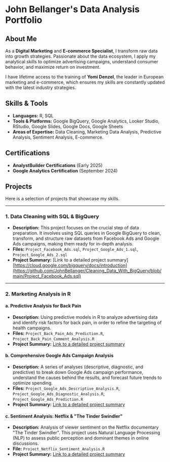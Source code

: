# John Bellanger's Data Analysis Portfolio

## About Me

As a **Digital Marketing** and **E-commerce Specialist**, I transform raw data into growth strategies. Passionate about the data ecosystem, I apply my analytical skills to optimize advertising campaigns, understand consumer behavior, and maximize return on investment.

I have lifetime access to the training of **Yomi Denzel**, the leader in European marketing and e-commerce, which ensures my skills are constantly updated with the latest industry strategies.

## Skills & Tools

  * **Languages:** R, SQL
  * **Tools & Platforms:** Google BigQuery, Google Analytics, Looker Studio, RStudio, Google Slides, Google Docs, Google Sheets
  * **Areas of Expertise:** Data Cleaning, Marketing Data Analysis, Predictive Analysis, Sentiment Analysis, E-commerce.

## Certifications

  * **AnalystBuilder Certifications** (Early 2025)
  * **Google Analytics Certification** (September 2024)

## Projects

Here is a selection of projects that showcase my skills.

-----

### **1. Data Cleaning with SQL & BigQuery**

  * **Description:** This project focuses on the crucial step of data preparation. It involves using SQL queries in Google BigQuery to clean, transform, and structure raw datasets from Facebook Ads and Google Ads campaigns, making them ready for in-depth analysis.
  * **Files:** `Project_Facebook_Ads.sql`, `Project_Google_Ads_1.sql`, `Project_Google_Ads_2.sql`
  * **Project Summary:** [Link to a detailed project summary][https://cloud.google.com/bigquery/docs/introduction](https://github.com/JohnBellanger/Cleaning_Data_With_BigQuery/blob/main/Project_Facebook_Ads.sql)

-----

### **2. Marketing Analysis in R**

#### a. Predictive Analysis for Back Pain

  * **Description:** Using predictive models in R to analyze advertising data and identify risk factors for back pain, in order to refine the targeting of health campaigns.
  * **Files:** `Project_Back_Pain_Ads_Prediction.R`, `Project_Back_Pain_Comment_Analysis.R`
  * **Project Summary:** [Link to a detailed project summary]([https://jmai.amegroups.org/article/view/6003/html](https://github.com/JohnBellanger/R_Programming/blob/main/Project_Back_Pain_Ads_Prediction.R))

#### b. Comprehensive Google Ads Campaign Analysis

  * **Description:** A series of analyses (descriptive, diagnostic, and predictive) to break down Google Ads campaign performance, understand the causes behind the results, and forecast future trends to optimize spending.
  * **Files:** `Project_Google_Ads_Descriptive_Analysis.R`, `Project_Google_Ads_Diagnostic_Analysis.R`, `Project_Google_Ads_Prediction.R`
  * **Project Summary:** [Link to a detailed project summary]([https://support.google.com/google-ads/answer/12327514](https://github.com/JohnBellanger/R_Programming/blob/main/Project_Google_Ads_Descriptive_Analysis.R))

#### c. Sentiment Analysis: Netflix & "The Tinder Swindler"

  * **Description:** Analysis of viewer sentiment on the Netflix documentary "The Tinder Swindler". This project uses Natural Language Processing (NLP) to assess public perception and dominant themes in online discussions.
  * **File:** `Project_Netflix_Sentiment_Analysis.R`
  * **Project Summary:** [Link to a detailed project summary]([https://www.google.com/search?q=https://towardsdatascience.com/a-beginners-guide-to-sentiment-analysis-with-r-cd8a74ba545](https://github.com/JohnBellanger/R_Programming/blob/main/Project_NetFlix_Sentiment_Analysis.R))

